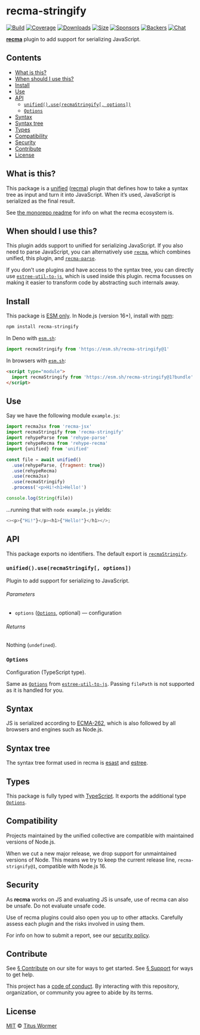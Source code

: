 # recma-stringify

[![Build][badge-build-image]][badge-build-url]
[![Coverage][badge-coverage-image]][badge-coverage-url]
[![Downloads][badge-downloads-image]][badge-downloads-url]
[![Size][badge-size-image]][badge-size-url]
[![Sponsors][badge-sponsors-image]][badge-collective-url]
[![Backers][badge-backers-image]][badge-collective-url]
[![Chat][badge-chat-image]][badge-chat-url]

**[recma][github-recma]** plugin to add support for serializing JavaScript.

## Contents

* [What is this?](#what-is-this)
* [When should I use this?](#when-should-i-use-this)
* [Install](#install)
* [Use](#use)
* [API](#api)
  * [`unified().use(recmaStringify[, options])`](#unifieduserecmastringify-options)
  * [`Options`](#options)
* [Syntax](#syntax)
* [Syntax tree](#syntax-tree)
* [Types](#types)
* [Compatibility](#compatibility)
* [Security](#security)
* [Contribute](#contribute)
* [License](#license)

## What is this?

This package is a [unified][github-unified] ([recma][github-recma]) plugin that
defines how to take a syntax tree as input and turn it into JavaScript.
When it’s used,
JavaScript is serialized as the final result.

See [the monorepo readme][github-recma] for info on what the recma ecosystem is.

## When should I use this?

This plugin adds support to unified for serializing JavaScript.
If you also need to parse JavaScript,
you can alternatively use [`recma`][github-recma-core],
which combines unified,
this plugin,
and [`recma-parse`][github-recma-parse].

If you don’t use plugins and have access to the syntax tree,
you can directly use [`estree-util-to-js`][github-estree-util-to-js],
which is used inside this plugin.
recma focusses on making it easier to transform code by abstracting such
internals away.

## Install

This package is [ESM only][github-gist-esm].
In Node.js (version 16+),
install with [npm][npm-install]:

```sh
npm install recma-stringify
```

In Deno with [`esm.sh`][esmsh]:

```js
import recmaStringify from 'https://esm.sh/recma-stringify@1'
```

In browsers with [`esm.sh`][esmsh]:

```html
<script type="module">
  import recmaStringify from 'https://esm.sh/recma-stringify@1?bundle'
</script>
```

## Use

Say we have the following module `example.js`:

```js
import recmaJsx from 'recma-jsx'
import recmaStringify from 'recma-stringify'
import rehypeParse from 'rehype-parse'
import rehypeRecma from 'rehype-recma'
import {unified} from 'unified'

const file = await unified()
  .use(rehypeParse, {fragment: true})
  .use(rehypeRecma)
  .use(recmaJsx)
  .use(recmaStringify)
  .process('<p>Hi!<h1>Hello!')

console.log(String(file))
```

…running that with `node example.js` yields:

```js
<><p>{"Hi!"}</p><h1>{"Hello!"}</h1></>;
```

## API

This package exports no identifiers.
The default export is [`recmaStringify`][api-recma-stringify].

### `unified().use(recmaStringify[, options])`

Plugin to add support for serializing to JavaScript.

###### Parameters

* `options` ([`Options`][api-options], optional)
  — configuration

###### Returns

Nothing (`undefined`).

### `Options`

Configuration (TypeScript type).

Same as [`Options`][github-estree-util-to-js-options]
from [`estree-util-to-js`][github-estree-util-to-js].
Passing `filePath` is not supported as it is handled for you.

## Syntax

JS is serialized according to [ECMA-262][tc39-ecma-262],
which is also followed by all browsers and engines such as Node.js.

## Syntax tree

The syntax tree format used in recma is [esast][github-esast] and
[estree][github-estree].

## Types

This package is fully typed with [TypeScript][].
It exports the additional type
[`Options`][api-options].

## Compatibility

Projects maintained by the unified collective are compatible with maintained
versions of Node.js.

When we cut a new major release,
we drop support for unmaintained versions of Node.
This means we try to keep the current release line,
`recma-strignify@1`,
compatible with Node.js 16.

## Security

As **recma** works on JS and evaluating JS is unsafe,
use of recma can also be unsafe.
Do not evaluate unsafe code.

Use of recma plugins could also open you up to other attacks.
Carefully assess each plugin and the risks involved in using them.

For info on how to submit a report, see our [security policy][health-security].

## Contribute

See [§ Contribute][mdxjs-contribute] on our site for ways to get started.
See [§ Support][mdxjs-support] for ways to get help.

This project has a [code of conduct][health-coc].
By interacting with this repository,
organization,
or community you agree to abide by its terms.

## License

[MIT][file-license] © [Titus Wormer][wooorm]

<!-- Definitions -->

[api-options]: #options

[api-recma-stringify]: #unifieduserecmastringify-options

[badge-backers-image]: https://opencollective.com/unified/backers/badge.svg

[badge-build-image]: https://github.com/mdx-js/recma/actions/workflows/main.yml/badge.svg

[badge-build-url]: https://github.com/mdx-js/recma/actions

[badge-chat-image]: https://img.shields.io/badge/chat-discussions-success.svg

[badge-chat-url]: https://github.com/mdx-js/mdx/discussions

[badge-collective-url]: https://opencollective.com/unified

[badge-coverage-image]: https://img.shields.io/codecov/c/github/mdx-js/recma.svg

[badge-coverage-url]: https://codecov.io/github/mdx-js/recma

[badge-downloads-image]: https://img.shields.io/npm/dm/recma-stringify.svg

[badge-downloads-url]: https://www.npmjs.com/package/recma-stringify

[badge-size-image]: https://img.shields.io/bundlejs/size/recma-stringify

[badge-size-url]: https://bundlejs.com/?q=recma-stringify

[badge-sponsors-image]: https://opencollective.com/unified/sponsors/badge.svg

[esmsh]: https://esm.sh

[file-license]: license

[github-esast]: https://github.com/syntax-tree/esast

[github-estree]: https://github.com/estree/estree

[github-estree-util-to-js]: https://github.com/syntax-tree/estree-util-to-js

[github-estree-util-to-js-options]: https://github.com/syntax-tree/estree-util-to-js#options

[github-gist-esm]: https://gist.github.com/sindresorhus/a39789f98801d908bbc7ff3ecc99d99c

[github-recma]: https://github.com/mdx-js/recma

[github-recma-core]: https://github.com/mdx-js/recma/tree/main/packages/recma

[github-recma-parse]: https://github.com/mdx-js/recma/tree/main/packages/recma-parse

[github-unified]: https://github.com/unifiedjs/unified

[health-coc]: https://github.com/mdx-js/.github/blob/main/code-of-conduct.md

[health-security]: https://github.com/mdx-js/.github/blob/main/security.md

[mdxjs-contribute]: https://mdxjs.com/community/contribute/

[mdxjs-support]: https://mdxjs.com/community/support/

[npm-install]: https://docs.npmjs.com/cli/install

[tc39-ecma-262]: https://tc39.es/ecma262/multipage/

[typescript]: https://www.typescriptlang.org

[wooorm]: https://wooorm.com
